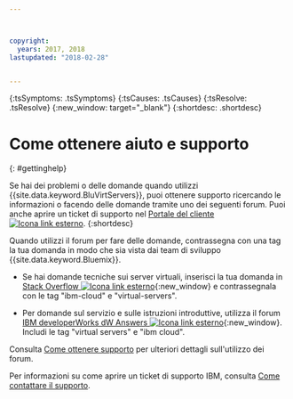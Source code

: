```yaml
---



copyright:
  years: 2017, 2018
lastupdated: "2018-02-28"


---
```


<!-- Common attributes used in the template are defined as follows: -->
{:tsSymptoms: .tsSymptoms} 
{:tsCauses: .tsCauses} 
{:tsResolve: .tsResolve} 
{:new_window: target="_blank"}
{:shortdesc: .shortdesc}

<!-- # {{site.data.keyword.blockstorageshort}} troubleshooting
{: #ts} -->
<!-- Provide an appropriate ID above -->

<!-- IN PROGRESS - AUDIENCE BLUE, STAGING ONLY -->


<!-- This is the template for troubleshooting topics.  -->

<!-- The short description section should include the service long name and "Bluemix" for search optimization. Example short description: -->

<!-- Add a heading and content for how to get help and support. Use this template for beta and GA services:  -->
# Come ottenere aiuto e supporto 
{: #gettinghelp}

Se hai dei problemi o delle domande quando utilizzi {{site.data.keyword.BluVirtServers}}, puoi ottenere supporto ricercando le informazioni o facendo delle domande tramite uno dei seguenti forum. Puoi anche aprire un ticket di supporto nel [Portale del cliente ![Icona link esterno](../../icons/launch-glyph.svg "Icona link esterno")](https://control.softlayer.com/).
{:shortdesc}

Quando utilizzi il forum per fare delle domande, contrassegna con una tag la tua domanda in modo che sia vista dai team di sviluppo {{site.data.keyword.Bluemix}}.
<!--Insert the appropriate Stack Overflow tag for your service for <block-storage> in URL and text below:  -->
* Se hai domande tecniche sui server virtuali, inserisci la tua domanda in
[Stack Overflow ![Icona link esterno](../icons/launch-glyph.svg "Icona link esterno")](http://stackoverflow.com/search?q=virtual-servers+ibm-bluemix){:new_window} e contrassegnala con le tag "ibm-cloud" e "virtual-servers".
<!--Insert the appropriate dW Answers tag for your service for <service_keyword> in URL below:  -->
* Per domande sul servizio e sulle istruzioni introduttive, utilizza il forum
[IBM developerWorks dW Answers ![Icona link esterno](../icons/launch-glyph.svg "Icona link esterno")](https://developer.ibm.com/answers/topics/virtual-servers.html?smartspace=bluemix){:new_window}. Includi le tag  "virtual servers" e "ibm cloud".

Consulta [Come ottenere supporto](https://new-console.eu-gb.bluemix.net/docs/support/index.html#getting-help) per ulteriori dettagli sull'utilizzo dei forum.

Per informazioni su come aprire un ticket di supporto IBM, consulta [Come contattare il supporto](/docs/get-support/howtogetsupport.html).

